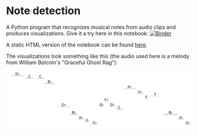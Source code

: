 # Note detection

A Python program that recognizes musical notes from audio clips and produces visualizations. Give it a try here in this notebook: [![Binder](https://mybinder.org/badge_logo.svg)](https://mybinder.org/v2/gh/abacles/fugue/HEAD?labpath=demo.ipynb)

A static HTML version of the notebook can be found [here](https://nbviewer.org/github/abacles/fugue/blob/master/demo.ipynb).

The visualizations look something like this (the audio used here is a melody from William Bolcom's "Graceful Ghost Rag"):

![example visualization](ghost.png)